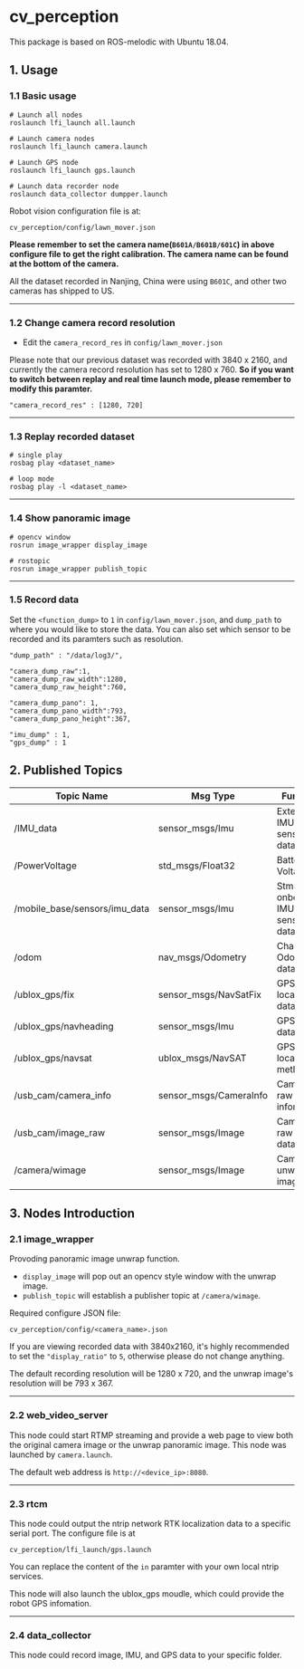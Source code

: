 # cv_perception

This package is based on ROS-melodic with Ubuntu 18.04.

## 1. Usage

### 1.1 Basic usage


```
# Launch all nodes
roslaunch lfi_launch all.launch

# Launch camera nodes
roslaunch lfi_launch camera.launch

# Launch GPS node
roslaunch lfi_launch gps.launch

# Launch data recorder node
roslaunch data_collector dumpper.launch
```

Robot vision configuration file is at:
```
cv_perception/config/lawn_mover.json
```
**Please remember to set the camera name(`B601A/B601B/601C`) in above configure file to get the right calibration. The camera name can be found at the bottom of the camera.**

All the dataset recorded in Nanjing, China were using `B601C`, and other two cameras has shipped to US.
***

### 1.2 Change camera record resolution
- Edit the `camera_record_res` in `config/lawn_mover.json` 

Please note that our previous dataset was recorded with 3840 x 2160, and currently the camera record resolution has set to 1280 x 760. **So if you want to switch between replay and real time launch mode, please remember to modify this paramter.**

```
"camera_record_res" : [1280, 720]
```

***

### 1.3 Replay recorded dataset
```
# single play
rosbag play <dataset_name>

# loop mode
rosbag play -l <dataset_name>
```
***

### 1.4 Show panoramic image
```
# opencv window
rosrun image_wrapper display_image

# rostopic
rosrun image_wrapper publish_topic
```
***

### 1.5 Record data
Set the `<function_dump>` to `1` in `config/lawn_mover.json`, and `dump_path` to where you would like to store the data. You can also set which sensor to be recorded and its paramters such as resolution.

```
"dump_path" : "/data/log3/",

"camera_dump_raw":1,
"camera_dump_raw_width":1280,
"camera_dump_raw_height":760,

"camera_dump_pano": 1,
"camera_dump_pano_width":793,
"camera_dump_pano_height":367,

"imu_dump" : 1,
"gps_dump" : 1
```


## 2. Published Topics
| Topic Name                    | Msg Type               | Function                      | Comment |
|-------------------------------|------------------------|-------------------------------|---------|
| /IMU_data                     | sensor_msgs/Imu        | External IMU sensor data      |         |
| /PowerVoltage                 | std_msgs/Float32       | Battery Voltage               |         |
| /mobile_base/sensors/imu_data | sensor_msgs/Imu        | Stm32 onboard IMU sensor data |         |
| /odom                         | nav_msgs/Odometry      | Chassis Odometry data         |         |
| /ublox_gps/fix                | sensor_msgs/NavSatFix  | GPS location data             |         |
| /ublox_gps/navheading         | sensor_msgs/Imu        | GPS IMU data                  |         |
| /ublox_gps/navsat             | ublox_msgs/NavSAT      | GPS localization method       |         |
| /usb_cam/camera_info          | sensor_msgs/CameraInfo | Camera raw infomation         |         |
| /usb_cam/image_raw            | sensor_msgs/Image      | Camera raw image data         |         |
| /camera/wimage                | sensor_msgs/Image      | Camera unwrap image data      |         |

## 3. Nodes Introduction

### 2.1 image_wrapper
Provoding panoramic image unwrap function. 

- `display_image` will pop out an opencv style window with the unwrap image.
- `publish_topic` will establish a publisher topic at `/camera/wimage`.

Required configure JSON file:
```
cv_perception/config/<camera_name>.json
```
If you are viewing recorded data with 3840x2160, it's highly recommended to set the `"display_ratio"` to `5`, otherwise please do not change anything.

The default recording resolution will be 1280 x 720, and the unwrap image's resolution will be 793 x 367.

***
### 2.2 web_video_server
This node could start RTMP streaming and provide a web page to view both the original camera image or the unwrap panoramic image. This node was launched by `camera.launch`.

The default web address is `http://<device_ip>:8080`.
***

### 2.3 rtcm
This node could output the ntrip network RTK localization data to a specific serial port. The configure file is at
```
cv_perception/lfi_launch/gps.launch
```
You can replace the content of the `in` paramter with your own local ntrip services.

This node will also launch the ublox_gps moudle, which could provide the robot GPS infomation.
***

### 2.4 data_collector
This node could record image, IMU, and GPS data to your specific folder.
